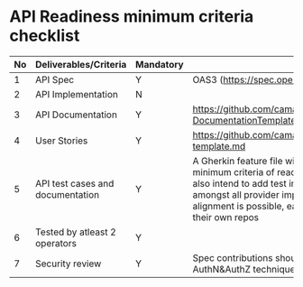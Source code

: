 # API Readiness minimum criteria checklist
| No | Deliverables/Criteria      | Mandatory | Reference template                          |
|----|--------------     |-----------|--------------------                         |
|  1 |API Spec          | Y         | OAS3  (https://spec.openapis.org/oas/v3.0.3)|
|  2 |API Implementation |   N        |                                             |
| 3   |API Documentation  |   Y        |https://github.com/camaraproject/Commonalities/blob/main/documentation/API-DocumentationTemplate.md                                             |
|4   |User Stories  |   Y        |	https://github.com/camaraproject/Commonalities/blob/main/documentation/Userstory-template.md                                            |
| 5   |API test cases and documentation  |   Y        | A Gherkin feature file will be added to the main subproject repo and this will fulfill the minimum criteria of readiness w.r.t API test cases and documentation. If subprojects also intend to add test implementations, an aligned single implementation that is agreed amongst all provider implementors could be added to the main subproject repo. If no alignment is possible, each provider implementor will add the test implementation to their own repos   |
| 6   |Tested by atleast 2 operators  |   Y        |                                             |
| 7   |Security review  |   Y        |  Spec contributions should include a security scheme section that complies with the AuthN&AuthZ techniques agreed in Commonalities.                                   |

